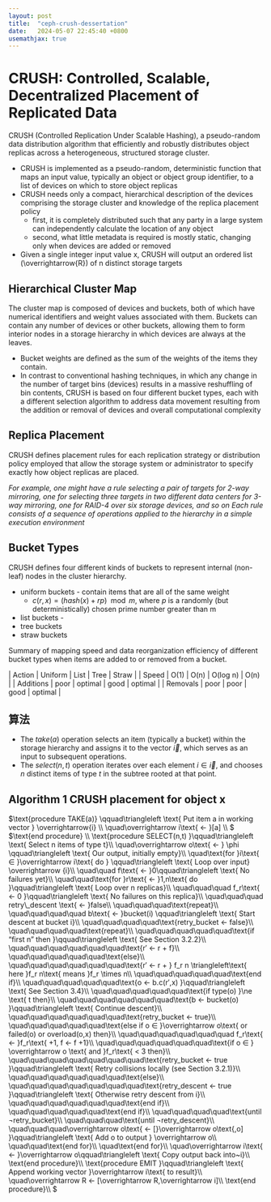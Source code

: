 ```yaml
---
layout: post
title:  "ceph-crush-dessertation"
date:   2024-05-07 22:45:40 +0800
usemathjax: true
---
```

<script type="text/x-mathjax-config">
    MathJax.Hub.Config({"HTML-CSS": { preferredFont: "TeX", availableFonts: ["STIX","TeX"], linebreaks: { automatic:true }, EqnChunk: (MathJax.Hub.Browser.isMobile ? 10 : 50) },
        tex2jax: { inlineMath: [ ["$", "$"], ["\\\\\\\\(","\\\\\\\\)"] ], displayMath: [ ["$$","$$"], ["\\\\[", "\\\\]"] ], processEscapes: true, ignoreClass: "tex2jax_ignore|dno" },
        TeX: {
            extensions: ["begingroup.js"],
            noUndefined: { attributes: { mathcolor: "red", mathbackground: "#FFEEEE", mathsize: "90%" } },
            Macros: { href: "{}" }
        },
        messageStyle: "none",
        styles: { ".MathJax_Display, .MathJax_Preview, .MathJax_Preview > *": { "background": "inherit" } },
        SEEditor: "mathjaxEditing"
});
</script>
<script src="https://cdnjs.cloudflare.com/ajax/libs/mathjax/2.7.5/MathJax.js?config=TeX-AMS_HTML-full"></script>

# CRUSH: Controlled, Scalable, Decentralized Placement of Replicated Data
  CRUSH (Controlled Replication Under Scalable Hashing), a pseudo-random data distribution algorithm that efficiently and robustly distributes object replicas across a heterogeneous, structured storage cluster.
- CRUSH is implemented as a pseudo-random, deterministic function that maps an input value, typically an object or object group identifier, to a list of devices on which to store object replicas
- CRUSH needs only a compact, hierarchical description of the devices comprising the storage cluster and knowledge of the replica placement policy
  * first, it is completely distributed such that any party in a large system can independently calculate the location of any object
  * second, what little metadata is required is mostly static, changing only when devices are added or removed
- Given a single integer input value x, CRUSH will output an ordered list \(\overrightarrow{R}\) of n distinct storage targets

## Hierarchical Cluster Map
The cluster map is composed of devices and buckets, both of which have numerical identifiers and weight values associated with them.
Buckets can contain any number of devices or other buckets, allowing them to form interior nodes in a storage hierarchy in which devices are always at the leaves.
- Bucket weights are defined as the sum of the weights of the items they contain.
- In contrast to conventional hashing techniques, in which any change in the number of target bins (devices) results in a massive reshuffling of bin contents, CRUSH is based on four different bucket types, each with a different selection algorithm to address data movement resulting from the addition or removal of devices and overall computational complexity

## Replica Placement
  CRUSH defines placement rules for each replication strategy or distribution policy employed that allow the storage system or administrator to specify exactly how object replicas are placed.

  *For example, one might have a rule selecting a pair of targets for 2-way mirroring, one for selecting three targets in two different data centers for 3-way mirroring, one for RAID-4 over six storage devices, and so on
Each rule consists of a sequence of operations applied to the hierarchy in a simple execution environment*
## Bucket Types
CRUSH defines four different kinds of buckets to represent internal (non-leaf) nodes in the cluster hierarchy.
 * uniform buckets - contain items that are all of the same weight 
   - $c(r,x) = (hash(x)+rp) \mod m$, where $p$ is a randomly (but deterministically) chosen prime number greater
than m
 * list buckets - 
 * tree buckets
 * straw buckets

Summary of mapping speed and data reorganization efficiency of different bucket types when items are added to or removed from a bucket.

| Action    | Uniform | List    | Tree     | Straw   |
| Speed     | O(1)    | O(n)    | O(log n) | O(n)    |
| Additions | poor    | optimal | good     | optimal |
| Removals  | poor    | poor    | good     | optimal |

## 算法
- The $take(a)$ operation selects an item (typically a bucket) within the storage hierarchy and assigns it to the vector $\overrightarrow i$, which serves as an input to subsequent operations.
- The $select(n,t)$ operation iterates over each element $i \in \overrightarrow i$, and chooses $n$ distinct items of type $t$ in the subtree rooted at that point.

## Algorithm 1 CRUSH placement for object x 

$\text{procedure TAKE(a)} \qquad\triangleleft \text{ Put item a in working vector } \overrightarrow{i} \\\\ 
\quad\overrightarrow i\text{ ← }[a] \\\\ $
$\text{end procedure} \\\\ 
\text{procedure SELECT(n,t) }\qquad\triangleleft \text{ Select n items of type t}\\\\ 
\quad\overrightarrow o\text{ ← } \phi \qquad\triangleleft \text{ Our output, initially empty}\\\\ 
\quad\text{for }i\text{ ∈ }\overrightarrow i\text{ do } \qquad\triangleleft \text{ Loop over input} \overrightarrow {i}\\\\ 
\quad\quad f\text{ ← }0\qquad\triangleleft \text{ No failures yet}\\\\ 
\quad\quad\text{for }r\text{ ← }1,n\text{ do }\qquad\triangleleft \text{ Loop over n replicas}\\\\ 
\quad\quad\quad f_r\text{ ← 0 }\qquad\triangleleft \text{ No failures on this replica}\\\\ 
\quad\quad\quad retry\\_descent \text{ ← }false\\\\ 
\quad\quad\quad\text{repeat}\\\\ 
\quad\quad\quad\quad b\text{ ← }bucket(i) \qquad\triangleleft \text{ Start descent at bucket i}\\\\ 
\quad\quad\quad\quad\text{retry\_bucket ← false}\\\\ 
\quad\quad\quad\quad\text{repeat}\\\\ 
\quad\quad\quad\quad\quad\text{if “first n” then }\qquad\triangleleft \text{ See Section 3.2.2}\\\\ 
\quad\quad\quad\quad\quad\quad\text{r′ ← r + f}\\\\ 
\quad\quad\quad\quad\quad\text{else}\\\\ 
\quad\quad\quad\quad\quad\quad\text{r′ ← r + } f_r n \triangleleft\text{ here }f_r n\text{ means }f_r \times n\\\\ 
\quad\quad\quad\quad\quad\text{end if}\\\\ 
\quad\quad\quad\quad\quad\text{o ← b.c(r′,x) }\qquad\triangleleft \text{ See Section 3.4}\\\\ 
\quad\quad\quad\quad\quad\text{if type(o) }\ne \text{ t then}\\\\ 
\quad\quad\quad\quad\quad\quad\text{b ← bucket(o) }\qquad\triangleleft \text{ Continue descent}\\\\ 
\quad\quad\quad\quad\quad\quad\text{retry\_bucket ← true}\\\\ 
\quad\quad\quad\quad\quad\text{else if o ∈ }\overrightarrow o\text{ or failed(o) or overload(o,x) then}\\\\ 
\quad\quad\quad\quad\quad\quad f_r\text{ ← }f_r\text{ +1, f ← f +1}\\\\ 
\quad\quad\quad\quad\quad\quad\text{if o ∈ } \overrightarrow o \text{ and }f_r\text{ < 3 then}\\\\ 
\quad\quad\quad\quad\quad\quad\quad\text{retry\_bucket ← true }\qquad\triangleleft \text{ Retry collisions locally (see Section 3.2.1)}\\\\ 
\quad\quad\quad\quad\quad\quad\text{else}\\\\ 
\quad\quad\quad\quad\quad\quad\quad\text{retry\_descent ← true }\qquad\triangleleft \text{ Otherwise retry descent from i}\\\\ 
\quad\quad\quad\quad\quad\quad\text{end if}\\\\ 
\quad\quad\quad\quad\quad\text{end if}\\\\ 
\quad\quad\quad\quad\text{until ¬retry\_bucket}\\\\ 
\quad\quad\quad\text{until ¬retry\_descent}\\\\ 
\quad\quad\quad\overrightarrow o\text{ ← [}\overrightarrow o\text{,o] }\qquad\triangleleft \text{ Add o to output } \overrightarrow o\\\\ 
\quad\quad\text{end for}\\\\ 
\quad\text{end for}\\\\ 
\quad\overrightarrow i\text{ ← }\overrightarrow o\qquad\triangleleft \text{ Copy output back into~i}\\\\ 
\text{end procedure}\\\\ 
\text{procedure EMIT }\qquad\triangleleft \text{ Append working vector }\overrightarrow i\text{ to result}\\\\ 
\quad\overrightarrow R ← [\overrightarrow R,\overrightarrow i]\\\\ 
\text{end procedure}\\\\ 
$